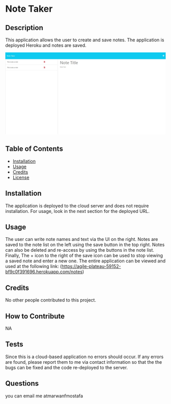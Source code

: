 
# Note Taker

## Description

This application allows the user to create and save notes. The application is deployed Heroku and notes are saved.

![App screenshot](/public/assets/images/Application_Screenshot.jpeg)

## Table of Contents

- [Installation](#installation)
- [Usage](#usage)
- [Credits](#credits)
- [License](#license)

## Installation

The application is deployed to the cloud server and does not require installation. For usage, look in the next section for the deployed URL.

## Usage

The user can write note names and text via the UI on the right. Notes are saved to the note list on the left using the save button in the top right. Notes can also be deleted and re-access by using the buttons in the note list. Finally, The + icon to the right of the save icon can be used to stop viewing a saved note and enter a new one. The entire application can be viewed and used at the following link: (https://agile-plateau-59152-bf9c0f391696.herokuapp.com/notes)

## Credits

No other people contributed to this project.

## How to Contribute

NA

## Tests

Since this is a cloud-based application no errors should occur. If any errors are found, please report them to me via contact information so that the the bugs can be fixed and the code re-deployed to the server.

## Questions

 you can email me atmarwanfmostafa
